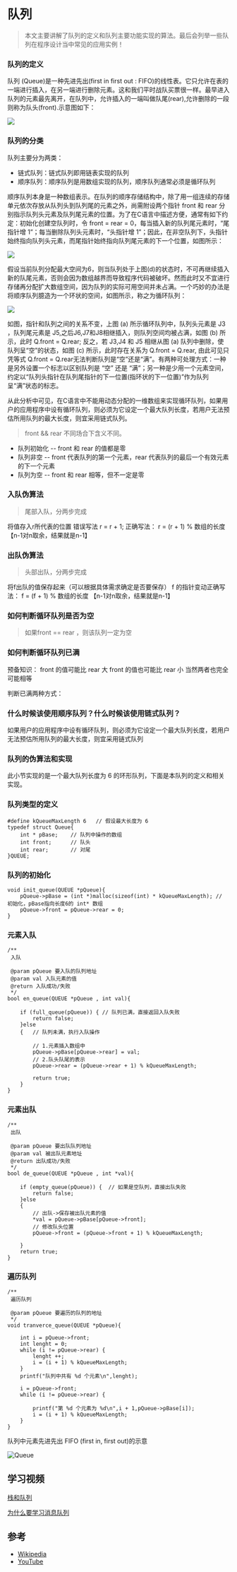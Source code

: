 # 队列

> 本文主要讲解了队列的定义和队列主要功能实现的算法。最后会列举一些队列在程序设计当中常见的应用实例！

### 队列的定义
队列 (Queue)是一种先进先出(first in first out : FIFO)的线性表。它只允许在表的一端进行插入，在另一端进行删除元素。这和我们平时战队买票很一样。最早进入队列的元素最先离开，在队列中，允许插入的一端叫做队尾(rear),允许删除的一段则称为队头(front).示意图如下：

![](./img/04-001.png)

### 队列的分类

队列主要分为两类：
- 链式队列：链式队列即用链表实现的队列
- 顺序队列：顺序队列是用数组实现的队列，顺序队列通常必须是循环队列

顺序队列本身是一种数组表示。在队列的顺序存储结构中，除了用一组连续的存储单元依次存放从队列头到队列尾的元素之外，尚需附设两个指针 front 和 rear 分别指示队列头元素及队列尾元素的位置。为了在C语言中描述方便，通常有如下约定：初始化创建空队列时，令 front = rear = 0，每当插入新的队列尾元素时，“尾指针增 1”；每当删除队列头元素时，“头指针增 1”；因此，在非空队列下，头指针始终指向队列头元素，而尾指针始终指向队列尾元素的下一个位置，如图所示：

![](./img/04-002.png)

假设当前队列分配最大空间为6，则当队列处于上图(d)的状态时，不可再继续插入新的队尾元素，否则会因为数组越界而导致程序代码被破坏。然而此时又不宜进行存储再分配扩大数组空间，因为队列的实际可用空间并未占满。一个巧妙的办法是将顺序队列臆造为一个环状的空间，如图所示，称之为循环队列：

![](./img/04-003.png)

如图，指针和队列之间的关系不变，上图 (a) 所示循环队列中，队列头元素是 J3 ，队列尾元素是 J5,之后J6,J7和J8相继插入，则队列空间均被占满，如图 (b) 所示，此时 Q.front = Q.rear; 反之，若 J3,J4 和 J5 相继从图 (a) 队列中删除，使队列呈“空”的状态，如图 (c) 所示，此时存在关系为 Q.front = Q.rear, 由此可见只凭等式 Q.front = Q.rear无法判断队列是“空”还是“满”。有两种可处理方式：一种是另外设置一个标志以区别队列是 “空” 还是 “满”；另一种是少用一个元素空间，约定以“队列头指针在队列尾指针的下一位置(指环状的下一位置)”作为队列呈“满”状态的标志。

从此分析中可见，在C语言中不能用动态分配的一维数组来实现循环队列，如果用户的应用程序中设有循环队列，则必须为它设定一个最大队列长度，若用户无法预估所用队列的最大长度，则宜采用链式队列。

> front && rear 不同场合下含义不同。

- 队列初始化 -- front 和 rear 的值都是零
- 队列非空 -- front 代表队列的第一个元素，rear 代表队列的最后一个有效元素的下一个元素
- 队列为空 -- front 和 rear 相等，但不一定是零

###  入队伪算法

> 尾部入队，分两步完成

将值存入r所代表的位置
错误写法 r = r + 1; 正确写法： r = (r + 1) % 数组的长度 【n-1对n取余，结果就是n-1】

### 出队伪算法

> 头部出队，分两步完成

将f出队的值保存起来（可以根据具体需求确定是否要保存）
f 的指针变动正确写法： f = (f + 1) % 数组的长度 【n-1对n取余，结果就是n-1】

### 如何判断循环队列是否为空

> 如果front == rear ，则该队列一定为空

### 如何判断循环队列已满

预备知识：
front 的值可能比 rear 大
front 的值也可能比 rear 小
当然两者也完全可能相等

判断已满两种方式：

### 什么时候该使用顺序队列？什么时候该使用链式队列？
如果用户的应用程序中设有循环队列，则必须为它设定一个最大队列长度，若用户无法预估所用队列的最大长度，则宜采用链式队列

### 队列的伪算法和实现
此小节实现的是一个最大队列长度为 6 的环形队列，下面是本队列的定义和相关实现。

### 队列类型的定义

```
#define kQueueMaxLength 6   // 假设最大长度为 6
typedef struct Queue{
    int * pBase;    // 队列中操作的数组
    int front;      // 队头
    int rear;       // 对尾
}QUEUE;
```

### 队列的初始化

```
void init_queue(QUEUE *pQueue){
    pQueue->pBase = (int *)malloc(sizeof(int) * kQueueMaxLength); // 初始化，pBase指向长度6的 int* 数组
    pQueue->front = pQueue->rear = 0;
}
```

### 元素入队

```
/**
 入队

 @param pQueue 要入队的队列地址
 @param val 入队元素的值
 @return 入队成功/失败
 */
bool en_queue(QUEUE *pQueue , int val){
    
    if (full_queue(pQueue)) { // 队列已满，直接返回入队失败
        return false;
    }else
    {   // 队列未满，执行入队操作
        
        // 1.元素插入数组中
        pQueue->pBase[pQueue->rear] = val;
        // 2.队头队尾的表示
        pQueue->rear = (pQueue->rear + 1) % kQueueMaxLength;
        
        return true;
    }
}
```

### 元素出队

```
/**
 出队

 @param pQueue 要出队队列地址
 @param val 被出队元素地址
 @return 出队成功/失败
 */
bool de_queue(QUEUE *pQueue , int *val){
    
    if (empty_queue(pQueue)) {  // 如果是空队列，直接出队失败
        return false;
    }else
    {
        // 出队->保存被出队元素的值
        *val = pQueue->pBase[pQueue->front];
        // 修改队头位置
        pQueue->front = (pQueue->front + 1) % kQueueMaxLength;
        
    }
    return true;
}
```

### 遍历队列

```
/**
 遍历队列

 @param pQueue 要遍历的队列的地址
 */
void tranverce_queue(QUEUE *pQueue){
    
    int i = pQueue->front;
    int lenght = 0;
    while (i != pQueue->rear) {
        lenght ++;
        i = (i + 1) % kQueueMaxLength;
    }
    printf("队列中共有 %d 个元素\n",lenght);
    
    i = pQueue->front;
    while (i != pQueue->rear) {
        
        printf("第 %d 个元素为 %d\n",i + 1,pQueue->pBase[i]);
        i = (i + 1) % kQueueMaxLength;
    }
}
```

队列中元素先进先出 FIFO (first in, first out)的示意

![Queue](https://upload.wikimedia.org/wikipedia/commons/5/52/Data_Queue.svg)

## 学习视频

[栈和队列](https://www.youtube.com/watch?v=KaMUAVCf1Rc)

[为什么要学习消息队列](https://www.youtube.com/watch?v=KoccSL_56sM)

## 参考

- [Wikipedia](https://en.wikipedia.org/wiki/Queue_(abstract_data_type))
- [YouTube](https://www.youtube.com/watch?v=wjI1WNcIntg&list=PLLXdhg_r2hKA7DPDsunoDZ-Z769jWn4R8&index=3&)
